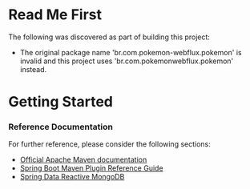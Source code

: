 # Read Me First
The following was discovered as part of building this project:

* The original package name 'br.com.pokemon-webflux.pokemon' is invalid and this project uses 'br.com.pokemonwebflux.pokemon' instead.

# Getting Started

### Reference Documentation
For further reference, please consider the following sections:

* [Official Apache Maven documentation](https://maven.apache.org/guides/index.html)
* [Spring Boot Maven Plugin Reference Guide](https://docs.spring.io/spring-boot/docs/2.2.5.RELEASE/maven-plugin/)
* [Spring Data Reactive MongoDB](https://docs.spring.io/spring-boot/docs/2.2.5.RELEASE/reference/htmlsingle/#boot-features-mongodb)

